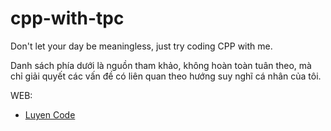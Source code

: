 # cpp-with-tpc
Don't let your day be meaningless, just try coding CPP with me.

Danh sách phía dưới là nguồn tham khảo, không hoàn toàn tuân theo, mà chỉ giải quyết các vấn đề có liên quan theo hướng suy nghĩ cá nhân của tôi.

WEB:
- [Luyen Code](https://luyencode.net)
